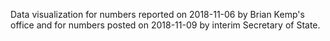 Data visualization for numbers reported on 2018-11-06 by Brian Kemp's office and for numbers posted on 2018-11-09 by interim Secretary of State.
